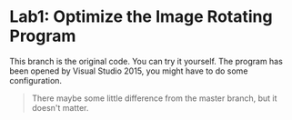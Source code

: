 # Lab1: Optimize the Image Rotating Program

This branch is the original code. You can try it yourself. The program has been opened by Visual Studio 2015, you might have to do some configuration.

> There maybe some little difference from the master branch, but it doesn't matter.
